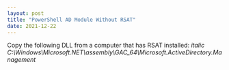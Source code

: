 ```yaml
---
layout: post
title: "PowerShell AD Module Without RSAT"
date: 2021-12-22
---
```


Copy the following DLL from a computer that has RSAT installed: *italic C:\Windows\Microsoft.NET\assembly\GAC_64\Microsoft.ActiveDirectory.Management*